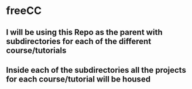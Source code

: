 # freeCC
## I will be using this Repo as the parent with subdirectories for each of the different course/tutorials
## Inside each of the subdirectories all the projects for each course/tutorial will be housed